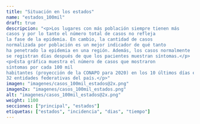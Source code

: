 ```yaml
---
title: "Situación en los estados"
name: "estados_100mil"
draft: true
descripcion: "<p>Los lugares con más población siempre tienen más
casos y por lo tanto el número total de casos no refleja
la fase de la epidemia. En cambio, la cantidad de casos
normalizada por población es un mejor indicador de qué tanto
ha penetrado la epidemia en una región. Además, los casos normalmente
se registran días después de que los pacientes muestran síntomas.</p>
<p>Esta gráfica muestra el número de casos que mostraron
síntomas por cada 100 mil
habitantes (proyección de la CONAPO para 2020) en los 10 últimos días en las
32 entidades federativas del país.</p>"
imagen: "imagenes/casos_100mil_estados@2x.png"
imagen2x: "imagenes/casos_100mil_estados.png"
alt: "imagenes/casos_100mil_estados@2x.png"
weight: 1100
secciones: ["principal", "estados"]
etiquetas: ["estados", "incidencia", "dias", "tiempo"]
---
```

